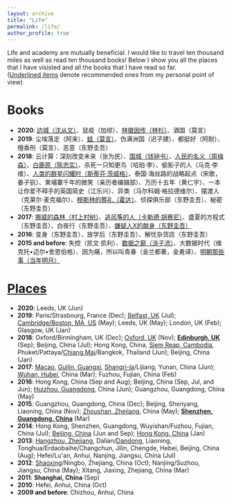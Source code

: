 ```yaml
---
layout: archive
title: "Life"
permalink: /life/
author_profile: true
---
```


<!-- {% include base_path %} -->

Life and academy are mutually beneficial. I would like to travel ten thousand miles as well as read ten thousand books! Below I show you all the places that I have visisted and all the books that I have read so far.<br/>
(<u>Underlined items</u> denote recommended ones from my personal point of view)

Books
======
- <b>2020</b>: <u>边城（沈从文）</u>、鼠疫（加缪）、<u>林徽因传（林杉）</u>、酒国（莫言）
- <b>2019</b>: 尘埃落定（阿来）、<u>蛙（莫言）</u>、伪满洲国（迟子建）、都挺好（阿耐）、檀香刑（莫言）、恶意（东野圭吾）
- <b>2018</b>: 云计算：深刻改变未来（张为民）、<u>围城（钱钟书）</u>、<u>人民的名义（周梅森）</u>、<u>白鹿原（陈忠实）</u>、杀死一只知更鸟（哈珀·李）、偷影子的人（马克·李维）、<u>人类的群星闪耀时（斯蒂芬·茨威格）</u>、泰国·海丝路的战略起点（宋歌，姜子钒）、柬埔寨千年的微笑（亲历者编辑部）、万历十五年（黄仁宇）、一本让你爱不释手的英国简史（江乐兴）、异类（马尔科姆·格拉德维尔）、摆渡人（克莱尔·麦克福尔）、<u>穆斯林的葬礼（霍达）</u>、侦探俱乐部（东野圭吾）、秘密（东野圭吾）
- <b>2017</b>: <u>挪威的森林（村上村树）</u>、<u>追风筝的人（卡勒德·胡赛尼）</u>、盛夏的方程式（东野圭吾）、白夜行（东野圭吾）、<u>嫌疑人X的献身（东野圭吾）</u>
- <b>2016</b>: 变身（东野圭吾）、放学后（东野圭吾）、解忧杂货店（东野圭吾）
- <b>2015 and before</b>: 失控（凯文·凯利）、<u>数据之巅（涂子沛）</u>、大数据时代（维克托•迈尔•舍恩伯格）、因为痛，所以叫青春（金兰都著，金勇译）、<u>明朝那些事（当年明月）</u>

[Places](https://feiyao-edinburgh.github.io/files/map.html)
======
- <b>2020</b>: Leeds, UK (Jun)
- <b>2019</b>: Paris/Strasbourg, France (Dec); <u>Belfast, UK</u> (Jul); <u>Cambridge/Boston, MA, US</u> (May); Leeds, UK (May); London, UK (Feb); Glasgow, UK (Jan)
- <b>2018</b>: Oxford/Birmingham, UK (Dec); <u>Oxford, UK</u> (Nov); <b><u>Edinburgh, UK</u></b> (Sep); Beijing, China (Jul); Hong Kong, China, <u>Siem Reap, Cambodia</u>, Phuket/Pattaya/<u>Chiang Mai</u>/Bangkok, Thailand (Jun); Beijing, China (Jan)
- <b>2017</b>: <u>Macao</u>, <u>Guilin, Guangxi</u>, <u>Shangri-la</u>/Lijiang, Yunan, China (Jun); <u>Wuhan, Hubei</u>, China (Mar); Fuzhou, Fujian, China (Feb)
- <b>2016</b>: Hong Kong, China (Sep and Aug); Beijing, China (Sep, Jul, and Jun); <u>Huizhou, Guangdong</u>, China (Jun); Guangzhou, Guangdong, China (May)
- <b>2015</b>: Guangzhou, Guangdong, China (Dec); Beijing, Shenyang, Liaoning, China (Nov); <u>Zhoushan, Zhejiang</u>, China (May); <b><u>Shenzhen, Guangdong, China</u></b> (Mar)
- <b>2014</b>: Hong Kong, Shenzhen, Guangdong, Wuyishan/Fuzhou, Fujian, China (Jul); <u>Beijing, China</u> (Jun and Sep); <u>Hong Kong, China</u> (Jan)
- <b>2013</b>: <u>Hangzhou, Zhejiang</u>, Dalian/<u>Dandong</u>, Liaoning, Tonghua/Erdaobaihe/Changchun, Jilin, Chengde, Hebei, Beijing, China (Aug); Hefei/Lu'an, Anhui, Nanjing, Jiangsu, China (Jul)
- <b>2012</b>: <u>Shaoxing</u>/Ningbo, Zhejiang, China (Oct); Nanjing/Suzhou, Jiangsu, China (May); Xitang, Jiaxing, Zhejiang, China (Mar)
- <b>2011</b>: <b>Shanghai, China</b> (Sep)
- <b>2010</b>: Hefei, Anhui, China (Oct)
- <b>2009 and before</b>: Chizhou, Anhui, China

